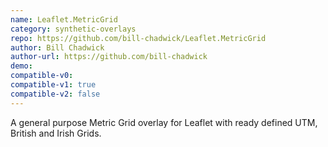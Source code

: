 ```yaml
---
name: Leaflet.MetricGrid
category: synthetic-overlays
repo: https://github.com/bill-chadwick/Leaflet.MetricGrid
author: Bill Chadwick
author-url: https://github.com/bill-chadwick
demo: 
compatible-v0:
compatible-v1: true
compatible-v2: false
---
```


A general purpose Metric Grid overlay for Leaflet with ready defined UTM, British and Irish Grids.
